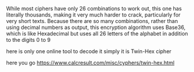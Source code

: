 While most ciphers have only 26 combinations to work out, this one has literally thousands, making it very much harder to crack, particularly for very short texts. Because there are so many combinations, rather than using decimal numbers as output, this encryption algorithm uses Base36, which is like Hexadecimal but uses all 26 letters of the alphabet in addition to the digits 0 to 9

here is only one online tool to decode it
simply it is Twin-Hex cipher

here you go https://www.calcresult.com/misc/cyphers/twin-hex.html



